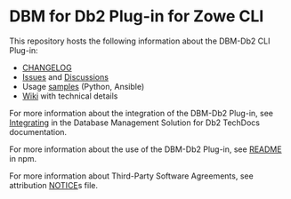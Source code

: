 # DBM for Db2 Plug-in for Zowe CLI
This repository hosts the following information about the DBM-Db2 CLI Plug-in:
- [CHANGELOG]
- [Issues] and [Discussions]
- Usage [samples] (Python, Ansible)
- [Wiki] with technical details


For more information about the integration of the DBM-Db2 Plug-in, see [Integrating] in the Database Management
Solution for Db2 TechDocs documentation.

For more information about the use of the DBM-Db2 Plug-in, see [README] in npm.

For more information about Third-Party Software Agreements, see attribution [NOTICE]s file.


[CHANGELOG]: CHANGELOG.md
[Issues]: https://github.com/BroadcomMFD/dbm-db2-for-zowe-cli/issues
[Discussions]: https://github.com/BroadcomMFD/dbm-db2-for-zowe-cli/discussions
[samples]: /samples
[Wiki]: https://github.com/BroadcomMFD/dbm-db2-for-zowe-cli/wiki
[Integrating]: https://techdocs.broadcom.com/us/en/ca-mainframe-software/database-management/ca-database-management-solutions-for-db2-for-z-os/20/integrating.html
[README]: https://www.npmjs.com/package/@broadcom/dbm-db2-for-zowe-cli
[NOTICE]: NOTICE
